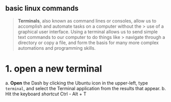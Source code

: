 ## basic linux commands 

> **Terminals**, also known as command lines or consoles, allow us to accomplish and automate tasks on a computer without the > use of a graphical user interface. Using a terminal allows us to send simple text commands to our computer to do things like > navigate through a directory or copy a file, and form the basis for many more complex automations and programming skills. 

# 1. open a new terminal 

a. **Open** the Dash by clicking the Ubuntu icon in the upper-left, type `terminal`, and select the Terminal application from the results that appear.
b. Hit the keyboard _shortcut_ Ctrl - Alt + T 
